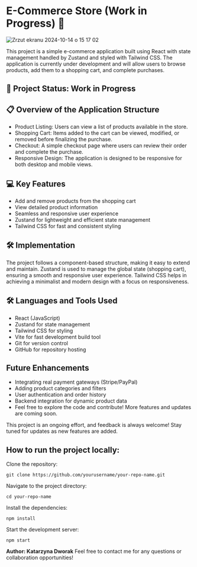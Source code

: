 # E-Commerce Store (Work in Progress) 🛒

![Zrzut ekranu 2024-10-14 o 15 17 02](https://github.com/user-attachments/assets/04d018b1-c5ed-4f45-a196-ab298353ed81)

This project is a simple e-commerce application built using React with state management handled by Zustand and styled with Tailwind CSS. The application is currently under development and will allow users to browse products, add them to a shopping cart, and complete purchases.

## 🚧 Project Status: Work in Progress

## 📋 Overview of the Application Structure
* Product Listing: Users can view a list of products available in the store.
* Shopping Cart: Items added to the cart can be viewed, modified, or removed before finalizing the purchase.
* Checkout: A simple checkout page where users can review their order and complete the purchase.
* Responsive Design: The application is designed to be responsive for both desktop and mobile views.

## 💻 Key Features
* Add and remove products from the shopping cart
* View detailed product information
* Seamless and responsive user experience
* Zustand for lightweight and efficient state management
* Tailwind CSS for fast and consistent styling

## 🛠️ Implementation
The project follows a component-based structure, making it easy to extend and maintain. Zustand is used to manage the global state (shopping cart), ensuring a smooth and responsive user experience. Tailwind CSS helps in achieving a minimalist and modern design with a focus on responsiveness.

## 🛠️ Languages and Tools Used
* React (JavaScript)
* Zustand for state management
* Tailwind CSS for styling
* Vite for fast development build tool
* Git for version control
* GitHub for repository hosting

## Future Enhancements
* Integrating real payment gateways (Stripe/PayPal)
* Adding product categories and filters
* User authentication and order history
* Backend integration for dynamic product data
* Feel free to explore the code and contribute! More features and updates are coming soon.

This project is an ongoing effort, and feedback is always welcome! Stay tuned for updates as new features are added.

## How to run the project locally:
Clone the repository:
    
    git clone https://github.com/yourusername/your-repo-name.git

Navigate to the project directory:

    cd your-repo-name

Install the dependencies:

    npm install

Start the development server:

    npm start

**Author: Katarzyna Dworak**
Feel free to contact me for any questions or collaboration opportunities!
